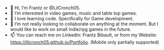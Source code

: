 - 👋 Hi, I’m Frantz or @LilCronch05.
- 👀 I’m interested in video games, music and table top games.
- 🌱 I love learning code. Specifically for Game development.
- 💞️ I’m not really looking to collaborate on anything at the moment. But I would like to work on small indie/rpg games in the future.
- 📫 You can reach me on LinkedIn: Frantz Bibault, or from my Website: https://lilcronch05.github.io/Portfolio. (Mobile only partially supported)

<!---
LilCronch05/LilCronch05 is a ✨ special ✨ repository because its `README.md` (this file) appears on your GitHub profile.
You can click the Preview link to take a look at your changes.
--->
